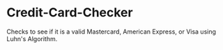 # Credit-Card-Checker
Checks to see if it is a valid Mastercard, American Express, or Visa using Luhn's Algorithm.
